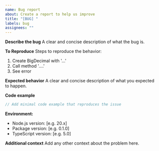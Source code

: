 ```yaml
---
name: Bug report
about: Create a report to help us improve
title: "[BUG] "
labels: bug
assignees: ""
---
```


**Describe the bug**
A clear and concise description of what the bug is.

**To Reproduce**
Steps to reproduce the behavior:

1. Create BigDecimal with '...'
2. Call method '....'
3. See error

**Expected behavior**
A clear and concise description of what you expected to happen.

**Code example**

```typescript
// Add minimal code example that reproduces the issue
```

**Environment:**

- Node.js version: [e.g. 20.x]
- Package version: [e.g. 0.1.0]
- TypeScript version: [e.g. 5.0]

**Additional context**
Add any other context about the problem here.
